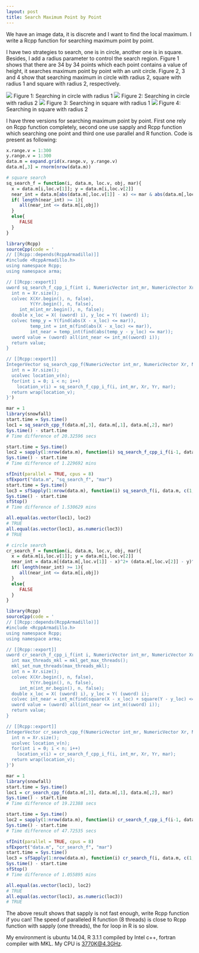 ```yaml
---
layout: post
title: Search Maximum Point by Point
---
```


We have an image data, it is discrete and I want to find the local maximum. I write a Rcpp function for searching maximum point by point.

I have two strategies to search, one is in circle, another one is in square. Besides, I add a radius parameter to control the search region. Figure 1 shows that there are 34 by 34 points which each point contains a value of height, it searches maximum point by point with an unit circle. Figure 2, 3 and 4 show that searching maximum in circle with radius 2, square with radius 1 and square with radius 2, respectively.

![](/images/max_search_cr_1.png)
Figure 1: Searching in circle with radius 1
![](/images/max_search_cr_2.png)
Figure 2: Searching in circle with radius 2
![](/images/max_search_sq_1.png)
Figure 3: Searching in square with radius 1
![](/images/max_search_sq_2.png)
Figure 4: Searching in square with radius 2

I have three versions for searching maximum point by point. First one rely on Rcpp function completely, second one use sapply and Rcpp function which searching one point and third one use parallel and R function. Code is present as following:

``` R
x.range.v = 1:300
y.range.v = 1:300
data.m = expand.grid(x.range.v, y.range.v)
data.m[,3] = rnorm(nrow(data.m))

# square search
sq_search_f = function(i, data.m, loc.v, obj, mar){
  x = data.m[i,loc.v[1]]; y = data.m[i,loc.v[2]]
  near_int = data.m[abs(data.m[,loc.v[1]] - x) <= mar & abs(data.m[,loc.v[2]] - y) <= mar,obj]
  if( length(near_int) >= 1){
     all(near_int <= data.m[i,obj])
  }
  else{
     FALSE
  }
}

library(Rcpp)
sourceCpp(code = '
// [[Rcpp::depends(RcppArmadillo)]]
#include <RcppArmadillo.h>
using namespace Rcpp;
using namespace arma;

// [[Rcpp::export]]
uword sq_search_f_cpp_i_f(int i, NumericVector int_mr, NumericVector Xr, NumericVector Yr, double mar) {
  int n = Xr.size();
  colvec X(Xr.begin(), n, false),
         Y(Yr.begin(), n, false),
     int_m(int_mr.begin(), n, false);
  double x_loc = X( (uword) i), y_loc = Y( (uword) i);
  colvec temp_y = Y(find(abs(X - x_loc) <= mar)),
         temp_int = int_m(find(abs(X - x_loc) <= mar)),
         int_near = temp_int(find(abs(temp_y - y_loc) <= mar));
  uword value = (uword) all(int_near <= int_m((uword) i));
  return value;
}

// [[Rcpp::export]]
IntegerVector sq_search_cpp_f(NumericVector int_mr, NumericVector Xr, NumericVector Yr, double mar) {
  int n = Xr.size();
  ucolvec location_v(n);
  for(int i = 0; i < n; i++)
    location_v(i) = sq_search_f_cpp_i_f(i, int_mr, Xr, Yr, mar);
  return wrap(location_v);
}')

mar = 1
library(snowfall)
start.time = Sys.time()
loc1 = sq_search_cpp_f(data.m[,3], data.m[,1], data.m[,2], mar)
Sys.time() - start.time
# Time difference of 20.32596 secs

start.time = Sys.time()
loc2 = sapply(1:nrow(data.m), function(i) sq_search_f_cpp_i_f(i-1, data.m[,3], data.m[,1], data.m[,2], mar))
Sys.time() - start.time
# Time difference of 1.229692 mins

sfInit(parallel = TRUE, cpus = 8)
sfExport("data.m", "sq_search_f", "mar")
start.time = Sys.time()
loc3 = sfSapply(1:nrow(data.m), function(i) sq_search_f(i, data.m, c(1,2), 3, mar))
Sys.time() - start.time
sfStop()
# Time difference of 1.530629 mins

all.equal(as.vector(loc1), loc2)
# TRUE
all.equal(as.vector(loc1), as.numeric(loc3))
# TRUE

# circle search
cr_search_f = function(i, data.m, loc.v, obj, mar){
  x = data.m[i,loc.v[1]]; y = data.m[i,loc.v[2]]
  near_int = data.m[(data.m[,loc.v[1]] - x)^2+ (data.m[,loc.v[2]] - y)^2 <= mar,obj]
  if( length(near_int) >= 1){
     all(near_int <= data.m[i,obj])
  }
  else{
     FALSE
  }
}

library(Rcpp)
sourceCpp(code = '
// [[Rcpp::depends(RcppArmadillo)]]
#include <RcppArmadillo.h>
using namespace Rcpp;
using namespace arma;

// [[Rcpp::export]]
uword cr_search_f_cpp_i_f(int i, NumericVector int_mr, NumericVector Xr, NumericVector Yr, double mar) {
  int max_threads_mkl = mkl_get_max_threads();
  mkl_set_num_threads(max_threads_mkl);
  int n = Xr.size();
  colvec X(Xr.begin(), n, false),
         Y(Yr.begin(), n, false),
     int_m(int_mr.begin(), n, false);
  double x_loc = X( (uword) i), y_loc = Y( (uword) i);
  colvec int_near = int_m(find(square(X - x_loc) + square(Y - y_loc) <= mar));
  uword value = (uword) all(int_near <= int_m((uword) i));
  return value;
}

// [[Rcpp::export]]
IntegerVector cr_search_cpp_f(NumericVector int_mr, NumericVector Xr, NumericVector Yr, double mar) {
  int n = Xr.size();
  ucolvec location_v(n);
  for(int i = 0; i < n; i++)
    location_v(i) = cr_search_f_cpp_i_f(i, int_mr, Xr, Yr, mar);
  return wrap(location_v);
}')

mar = 1
library(snowfall)
start.time = Sys.time()
loc1 = cr_search_cpp_f(data.m[,3], data.m[,1], data.m[,2], mar)
Sys.time() - start.time
# Time difference of 19.21388 secs

start.time = Sys.time()
loc2 = sapply(1:nrow(data.m), function(i) cr_search_f_cpp_i_f(i-1, data.m[,3], data.m[,1], data.m[,2], mar))
Sys.time() - start.time
# Time difference of 47.72535 secs

sfInit(parallel = TRUE, cpus = 8)
sfExport("data.m", "cr_search_f", "mar")
start.time = Sys.time()
loc3 = sfSapply(1:nrow(data.m), function(i) cr_search_f(i, data.m, c(1,2), 3, mar))
Sys.time() - start.time
sfStop()
# Time difference of 1.055895 mins

all.equal(as.vector(loc1), loc2)
# TRUE
all.equal(as.vector(loc1), as.numeric(loc3))
# TRUE
```

The above result shows that sapply is not fast enough, write Rcpp function if you can! The speed of paralleled R function (8 threads) is close to Rcpp function with sapply (one threads), the for loop in R is so slow.

My environment is ubuntu 14.04, R 3.1.1 compiled by Intel c++, fortran compiler with MKL. My CPU is 3770K@4.3GHz.

